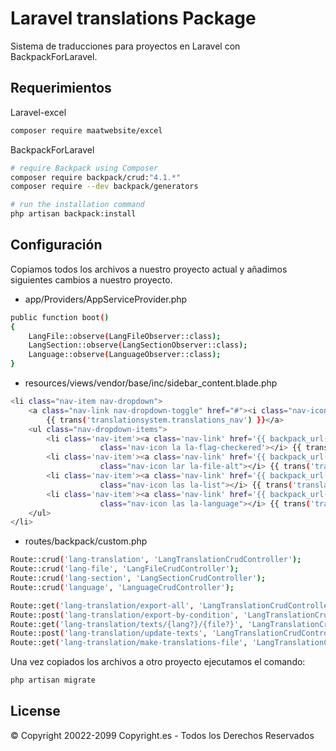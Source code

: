 # Laravel translations Package
Sistema de traducciones para proyectos en Laravel con BackpackForLaravel.

## Requerimientos
Laravel-excel

```sh
composer require maatwebsite/excel
```

BackpackForLaravel
```sh
# require Backpack using Composer
composer require backpack/crud:"4.1.*"
composer require --dev backpack/generators

# run the installation command
php artisan backpack:install
```

## Configuración
Copiamos todos los archivos a nuestro proyecto actual y añadimos siguientes cambios a nuestro proyecto.

- app/Providers/AppServiceProvider.php
```sh
public function boot()
{
    LangFile::observe(LangFileObserver::class);
    LangSection::observe(LangSectionObserver::class);
    Language::observe(LanguageObserver::class);
}
```

- resources/views/vendor/base/inc/sidebar_content.blade.php
```sh
<li class="nav-item nav-dropdown">
    <a class="nav-link nav-dropdown-toggle" href="#"><i class="nav-icon la la-globe"></i>
        {{ trans('translationsystem.translations_nav') }}</a>
    <ul class="nav-dropdown-items">
        <li class='nav-item'><a class='nav-link' href='{{ backpack_url('language') }}'><i
                    class='nav-icon la la-flag-checkered'></i> {{ trans('translationsystem.languages_nav') }}</a></li>
        <li class='nav-item'><a class='nav-link' href='{{ backpack_url('lang-file') }}'><i
                    class="nav-icon lar la-file-alt"></i> {{ trans('translationsystem.lang_files_nav') }}</a></li>
        <li class='nav-item'><a class='nav-link' href='{{ backpack_url('lang-section') }}'><i
                    class="nav-icon las la-list"></i> {{ trans('translationsystem.lang_sections_nav') }}</a></li>
        <li class='nav-item'><a class='nav-link' href='{{ backpack_url('lang-translation') }}'><i
                    class="nav-icon las la-language"></i> {{ trans('translationsystem.lang_texts_nav') }}</a></li>
    </ul>
</li>
```

- routes/backpack/custom.php
```sh
Route::crud('lang-translation', 'LangTranslationCrudController');
Route::crud('lang-file', 'LangFileCrudController');
Route::crud('lang-section', 'LangSectionCrudController');
Route::crud('language', 'LanguageCrudController');

Route::get('lang-translation/export-all', 'LangTranslationCrudController@exportAllTexts');
Route::post('lang-translation/export-by-condition', 'LangTranslationCrudController@exportByConditions');
Route::get('lang-translation/texts/{lang?}/{file?}', 'LangTranslationCrudController@showTexts');
Route::post('lang-translation/update-texts', 'LangTranslationCrudController@updateTexts');
Route::get('lang-translation/make-translations-file', 'LangTranslationCrudController@makeTransletableFile');
```


Una vez copiados los archivos a otro proyecto ejecutamos el comando:
```sh
php artisan migrate
```
## License
© Copyright 20022-2099 Copyright.es - Todos los Derechos Reservados
